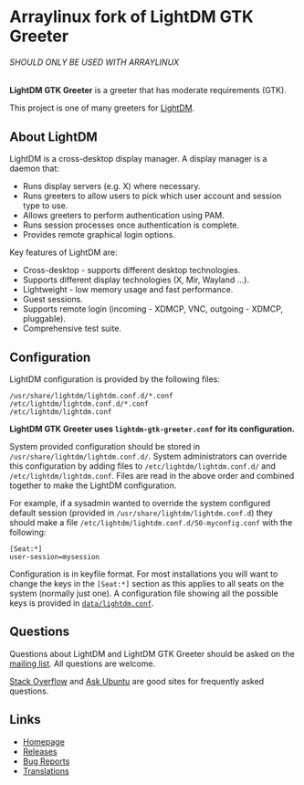 # Arraylinux fork of LightDM GTK Greeter

###### SHOULD ONLY BE USED WITH ARRAYLINUX

**LightDM GTK Greeter** is a greeter that has moderate requirements (GTK).

This project is one of many greeters for [LightDM](https://github.com/canonical/lightdm).

## About LightDM

LightDM is a cross-desktop display manager. A display manager is a daemon that:

- Runs display servers (e.g. X) where necessary.
- Runs greeters to allow users to pick which user account and session type to use.
- Allows greeters to perform authentication using PAM.
- Runs session processes once authentication is complete.
- Provides remote graphical login options.

Key features of LightDM are:
- Cross-desktop - supports different desktop technologies.
- Supports different display technologies (X, Mir, Wayland ...).
- Lightweight - low memory usage and fast performance.
- Guest sessions.
- Supports remote login (incoming - XDMCP, VNC, outgoing - XDMCP, pluggable).
- Comprehensive test suite.

## Configuration

LightDM configuration is provided by the following files:

```
/usr/share/lightdm/lightdm.conf.d/*.conf
/etc/lightdm/lightdm.conf.d/*.conf
/etc/lightdm/lightdm.conf
```

**LightDM GTK Greeter uses `lightdm-gtk-greeter.conf` for its configuration.**

System provided configuration should be stored in `/usr/share/lightdm/lightdm.conf.d/`. System administrators can override this configuration by adding files to `/etc/lightdm/lightdm.conf.d/` and `/etc/lightdm/lightdm.conf`. Files are read in the above order and combined together to make the LightDM configuration.

For example, if a sysadmin wanted to override the system configured default session (provided in `/usr/share/lightdm/lightdm.conf.d`) they should make a file `/etc/lightdm/lightdm.conf.d/50-myconfig.conf` with the following:

```
[Seat:*]
user-session=mysession
```

Configuration is in keyfile format. For most installations you will want to change the keys in the `[Seat:*]` section as this applies to all seats on the system (normally just one). A configuration file showing all the possible keys is provided in [`data/lightdm.conf`](https://github.com/Canonical/lightdm/blob/master/data/lightdm.conf).

## Questions

Questions about LightDM and LightDM GTK Greeter should be asked on the [mailing list](https://lists.freedesktop.org/mailman/listinfo/lightdm). All questions are welcome.

[Stack Overflow](https://stackoverflow.com/search?q=lightdm) and [Ask Ubuntu](https://askubuntu.com/search?q=lightdm) are good sites for frequently asked questions.

## Links
 - [Homepage](https://github.com/xubuntu/lightdm-gtk-greeter)
 - [Releases](https://github.com/xubuntu/lightdm-gtk-greeter/releases)
 - [Bug Reports](https://github.com/xubuntu/lightdm-gtk-greeter/issues)
 - [Translations](https://www.transifex.com/xubuntu/lightdm-gtk-greeter)

